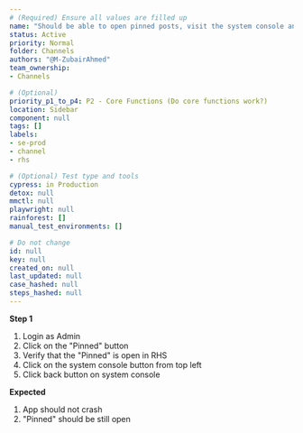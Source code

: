 ```yaml
---
# (Required) Ensure all values are filled up
name: "Should be able to open pinned posts, visit the system console and come back without issues"
status: Active
priority: Normal
folder: Channels
authors: "@M-ZubairAhmed"
team_ownership: 
- Channels

# (Optional)
priority_p1_to_p4: P2 - Core Functions (Do core functions work?)
location: Sidebar
component: null
tags: []
labels:
- se-prod
- channel
- rhs

# (Optional) Test type and tools
cypress: in Production
detox: null
mmctl: null
playwright: null
rainforest: []
manual_test_environments: []

# Do not change
id: null
key: null
created_on: null
last_updated: null
case_hashed: null
steps_hashed: null
---
```


**Step 1**

1. Login as Admin
1. Click on the "Pinned" button
1. Verify that the "Pinned" is open in RHS
1. Click on the system console button from top left
1. Click back button on system console


**Expected**

1. App should not crash
1. "Pinned" should be still open
